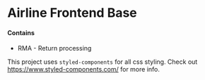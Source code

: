 # Airline Frontend Base
#### Contains
- RMA - Return processing

This project uses `styled-components` for all css styling. Check out https://www.styled-components.com/ for more info.
